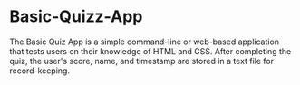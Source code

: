 # Basic-Quizz-App
The Basic Quiz App is a simple command-line or web-based application that tests users on their knowledge of HTML and CSS. After completing the quiz, the user's score, name, and timestamp are stored in a text file for record-keeping.
